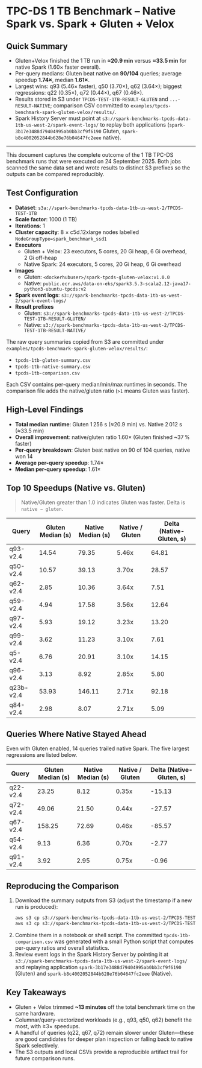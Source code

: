  # TPC-DS 1 TB Benchmark – Native Spark vs. Spark + Gluten + Velox

## Quick Summary

- Gluten+Velox finished the 1 TB run in **≈20.9 min** versus **≈33.5 min** for native Spark (1.60× faster overall).
- Per-query medians: Gluten beat native on **90/104** queries; average speedup **1.74×**, median **1.61×**.
- Largest wins: q93 (5.46× faster), q50 (3.70×), q62 (3.64×); biggest regressions: q22 (0.35×), q72 (0.44×), q67 (0.46×).
- Results stored in S3 under `TPCDS-TEST-1TB-RESULT-GLUTEN` and `...-RESULT-NATIVE`; comparison CSV committed to `examples/tpcds-benchmark-spark-gluten-velox/results/`.
- Spark History Server must point at `s3://spark-benchmarks-tpcds-data-1tb-us-west-2/spark-event-logs/` to replay both applications (`spark-3b17e3488d79404995ab0bb3cf9f6190` Gluten, `spark-b8c4002052844b628e76b04647fc2eee` native).

---

This document captures the complete outcome of the 1 TB TPC-DS benchmark runs that were executed on 24 September 2025. Both jobs scanned the same data set and wrote results to distinct S3 prefixes so the outputs can be compared reproducibly.

## Test Configuration

- **Dataset**: `s3a://spark-benchmarks-tpcds-data-1tb-us-west-2/TPCDS-TEST-1TB`
- **Scale factor**: 1000 (1 TB)
- **Iterations**: 1
- **Cluster capacity**: 8 × c5d.12xlarge nodes labelled `NodeGroupType=spark_benchmark_ssd1`
- **Executors**
  - Gluten + Velox: 23 executors, 5 cores, 20 Gi heap, 6 Gi overhead, 2 Gi off-heap
  - Native Spark: 24 executors, 5 cores, 20 Gi heap, 6 Gi overhead
- **Images**
  - Gluten: `<dockerhubuser>/spark-tpcds-gluten-velox:v1.0.0`
  - Native: `public.ecr.aws/data-on-eks/spark3.5.3-scala2.12-java17-python3-ubuntu-tpcds:v2`
- **Spark event logs**: `s3://spark-benchmarks-tpcds-data-1tb-us-west-2/spark-event-logs/`
- **Result prefixes**
  - Gluten: `s3://spark-benchmarks-tpcds-data-1tb-us-west-2/TPCDS-TEST-1TB-RESULT-GLUTEN/`
  - Native: `s3://spark-benchmarks-tpcds-data-1tb-us-west-2/TPCDS-TEST-1TB-RESULT-NATIVE/`

The raw query summaries copied from S3 are committed under `examples/tpcds-benchmark-spark-gluten-velox/results/`:

- `tpcds-1tb-gluten-summary.csv`
- `tpcds-1tb-native-summary.csv`
- `tpcds-1tb-comparison.csv`

Each CSV contains per-query median/min/max runtimes in seconds. The comparison file adds the native/gluten ratio (`>1` means Gluten was faster).

## High-Level Findings

- **Total median runtime**: Gluten 1 256 s (≈20.9 min) vs. Native 2 012 s (≈33.5 min)
- **Overall improvement**: native/gluten ratio 1.60× (Gluten finished ~37 % faster)
- **Per-query breakdown**: Gluten beat native on 90 of 104 queries, native won 14
- **Average per-query speedup**: 1.74×
- **Median per-query speedup**: 1.61×

## Top 10 Speedups (Native vs. Gluten)

> Native/Gluten greater than 1.0 indicates Gluten was faster. Delta is `native − gluten`.

| Query | Gluten Median (s) | Native Median (s) | Native / Gluten | Delta (Native-Gluten, s) |
|-------|-------------------|-------------------|-----------------|--------------------------|
| q93-v2.4 | 14.54 | 79.35 | 5.46x | 64.81 |
| q50-v2.4 | 10.57 | 39.13 | 3.70x | 28.57 |
| q62-v2.4 | 2.85 | 10.36 | 3.64x | 7.51 |
| q59-v2.4 | 4.94 | 17.58 | 3.56x | 12.64 |
| q97-v2.4 | 5.93 | 19.12 | 3.23x | 13.20 |
| q99-v2.4 | 3.62 | 11.23 | 3.10x | 7.61 |
| q5-v2.4 | 6.76 | 20.91 | 3.10x | 14.15 |
| q96-v2.4 | 3.13 | 8.92 | 2.85x | 5.80 |
| q23b-v2.4 | 53.93 | 146.11 | 2.71x | 92.18 |
| q84-v2.4 | 2.98 | 8.07 | 2.71x | 5.09 |

## Queries Where Native Stayed Ahead

Even with Gluten enabled, 14 queries trailed native Spark. The five largest regressions are listed below.

| Query | Gluten Median (s) | Native Median (s) | Native / Gluten | Delta (Native-Gluten, s) |
|-------|-------------------|-------------------|-----------------|--------------------------|
| q22-v2.4 | 23.25 | 8.12 | 0.35x | -15.13 |
| q72-v2.4 | 49.06 | 21.50 | 0.44x | -27.57 |
| q67-v2.4 | 158.25 | 72.69 | 0.46x | -85.57 |
| q54-v2.4 | 9.13 | 6.36 | 0.70x | -2.77 |
| q91-v2.4 | 3.92 | 2.95 | 0.75x | -0.96 |

## Reproducing the Comparison

1. Download the summary outputs from S3 (adjust the timestamp if a new run is produced):
   ```bash
   aws s3 cp s3://spark-benchmarks-tpcds-data-1tb-us-west-2/TPCDS-TEST-1TB-RESULT-GLUTEN/timestamp=1758686194100/summary.csv/part-00000-*.csv gluten-summary.csv
   aws s3 cp s3://spark-benchmarks-tpcds-data-1tb-us-west-2/TPCDS-TEST-1TB-RESULT-NATIVE/timestamp=1758686697081/summary.csv/part-00000-*.csv native-summary.csv
   ```
2. Combine them in a notebook or shell script. The committed `tpcds-1tb-comparison.csv` was generated with a small Python script that computes per-query ratios and overall statistics.
3. Review event logs in the Spark History Server by pointing it at `s3://spark-benchmarks-tpcds-data-1tb-us-west-2/spark-event-logs/` and replaying application `spark-3b17e3488d79404995ab0bb3cf9f6190` (Gluten) and `spark-b8c4002052844b628e76b04647fc2eee` (Native).

## Key Takeaways

- Gluten + Velox trimmed **~13 minutes** off the total benchmark time on the same hardware.
- Columnar/query-vectorized workloads (e.g., q93, q50, q62) benefit the most, with ≥3× speedups.
- A handful of queries (q22, q67, q72) remain slower under Gluten—these are good candidates for deeper plan inspection or falling back to native Spark selectively.
- The S3 outputs and local CSVs provide a reproducible artifact trail for future comparison runs.
